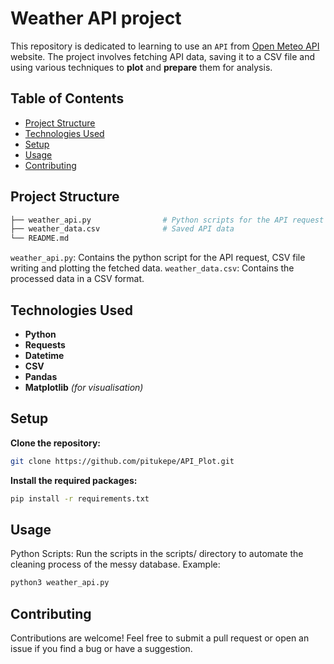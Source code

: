 # Weather API project

This repository is dedicated to learning to use an `API` from [Open Meteo API](https://open-meteo.com) website.
The project involves fetching API data, saving it to a CSV file and using various techniques to **plot** and **prepare** them for analysis.

## Table of Contents

- [Project Structure](#project-structure)
- [Technologies Used](#technologies-used)
- [Setup](#setup)
- [Usage](#usage)
- [Contributing](#contributing)

## Project Structure

```bash
├── weather_api.py                # Python scripts for the API request and plotting the data
├── weather_data.csv              # Saved API data
└── README.md
```
`weather_api.py`: Contains the python script for the API request, CSV file writing and plotting the fetched data.
`weather_data.csv`: Contains the processed data in a CSV format.

## Technologies Used

- **Python**
- **Requests**
- **Datetime**
- **CSV**
- **Pandas**
- **Matplotlib** *(for visualisation)*

## Setup

**Clone the repository:**
```bash
git clone https://github.com/pitukepe/API_Plot.git
```
**Install the required packages:**
```bash
pip install -r requirements.txt
```

## Usage

Python Scripts: Run the scripts in the scripts/ directory to automate the cleaning process of the messy database.
Example:
```bash
python3 weather_api.py
```

## Contributing

Contributions are welcome! Feel free to submit a pull request or open an issue if you find a bug or have a suggestion.
